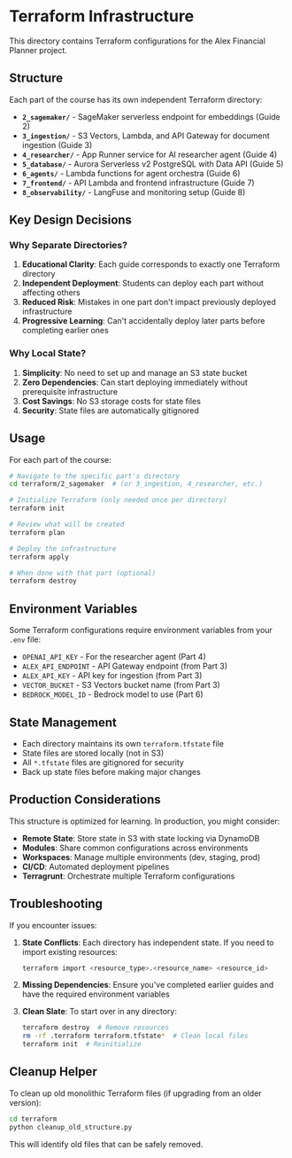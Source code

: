 # Terraform Infrastructure

This directory contains Terraform configurations for the Alex Financial Planner project.

## Structure

Each part of the course has its own independent Terraform directory:

- **`2_sagemaker/`** - SageMaker serverless endpoint for embeddings (Guide 2)
- **`3_ingestion/`** - S3 Vectors, Lambda, and API Gateway for document ingestion (Guide 3)
- **`4_researcher/`** - App Runner service for AI researcher agent (Guide 4)
- **`5_database/`** - Aurora Serverless v2 PostgreSQL with Data API (Guide 5)
- **`6_agents/`** - Lambda functions for agent orchestra (Guide 6)
- **`7_frontend/`** - API Lambda and frontend infrastructure (Guide 7)
- **`8_observability/`** - LangFuse and monitoring setup (Guide 8)

## Key Design Decisions

### Why Separate Directories?

1. **Educational Clarity**: Each guide corresponds to exactly one Terraform directory
2. **Independent Deployment**: Students can deploy each part without affecting others
3. **Reduced Risk**: Mistakes in one part don't impact previously deployed infrastructure
4. **Progressive Learning**: Can't accidentally deploy later parts before completing earlier ones

### Why Local State?

1. **Simplicity**: No need to set up and manage an S3 state bucket
2. **Zero Dependencies**: Can start deploying immediately without prerequisite infrastructure
3. **Cost Savings**: No S3 storage costs for state files
4. **Security**: State files are automatically gitignored

## Usage

For each part of the course:

```bash
# Navigate to the specific part's directory
cd terraform/2_sagemaker  # (or 3_ingestion, 4_researcher, etc.)

# Initialize Terraform (only needed once per directory)
terraform init

# Review what will be created
terraform plan

# Deploy the infrastructure
terraform apply

# When done with that part (optional)
terraform destroy
```

## Environment Variables

Some Terraform configurations require environment variables from your `.env` file:

- `OPENAI_API_KEY` - For the researcher agent (Part 4)
- `ALEX_API_ENDPOINT` - API Gateway endpoint (from Part 3)
- `ALEX_API_KEY` - API key for ingestion (from Part 3)
- `VECTOR_BUCKET` - S3 Vectors bucket name (from Part 3)
- `BEDROCK_MODEL_ID` - Bedrock model to use (Part 6)

## State Management

- Each directory maintains its own `terraform.tfstate` file
- State files are stored locally (not in S3)
- All `*.tfstate` files are gitignored for security
- Back up state files before making major changes

## Production Considerations

This structure is optimized for learning. In production, you might consider:

- **Remote State**: Store state in S3 with state locking via DynamoDB
- **Modules**: Share common configurations across environments
- **Workspaces**: Manage multiple environments (dev, staging, prod)
- **CI/CD**: Automated deployment pipelines
- **Terragrunt**: Orchestrate multiple Terraform configurations

## Troubleshooting

If you encounter issues:

1. **State Conflicts**: Each directory has independent state. If you need to import existing resources:
   ```bash
   terraform import <resource_type>.<resource_name> <resource_id>
   ```

2. **Missing Dependencies**: Ensure you've completed earlier guides and have the required environment variables

3. **Clean Slate**: To start over in any directory:
   ```bash
   terraform destroy  # Remove resources
   rm -rf .terraform terraform.tfstate*  # Clean local files
   terraform init  # Reinitialize
   ```

## Cleanup Helper

To clean up old monolithic Terraform files (if upgrading from an older version):

```bash
cd terraform
python cleanup_old_structure.py
```

This will identify old files that can be safely removed.